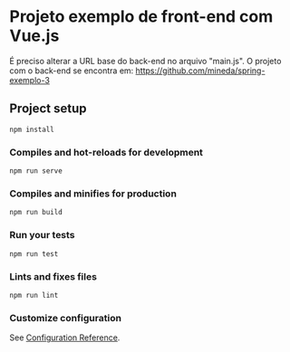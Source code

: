# Projeto exemplo de front-end com Vue.js
É preciso alterar a URL base do back-end no arquivo "main.js". O projeto com o back-end se encontra em: https://github.com/mineda/spring-exemplo-3

## Project setup
```
npm install
```

### Compiles and hot-reloads for development
```
npm run serve
```

### Compiles and minifies for production
```
npm run build
```

### Run your tests
```
npm run test
```

### Lints and fixes files
```
npm run lint
```

### Customize configuration
See [Configuration Reference](https://cli.vuejs.org/config/).
